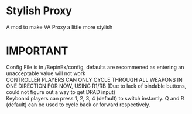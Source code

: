 # Stylish Proxy
A mod to make VA Proxy a little more stylish
# IMPORTANT
Config File is in <gamedir>/BepinEx/config, defaults are recommened as entering an unacceptable value will not work <BR>
CONTROLLER PLAYERS CAN ONLY CYCLE THROUGH ALL WEAPONS IN ONE DIRECTION FOR NOW, USING R1/RB  (Due to lack of bindable buttons, could not figure out a way to get DPAD input) <BR>
Keyboard players can press 1, 2, 3, 4 (default) to switch instantly. Q and R (default) can be used to cycle back or forward respectively.
